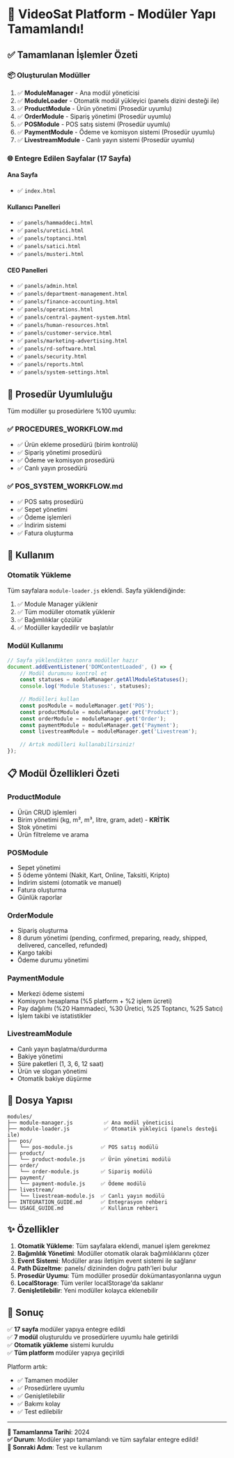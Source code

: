 # 🎊 VideoSat Platform - Modüler Yapı Tamamlandı!

## ✅ Tamamlanan İşlemler Özeti

### 📦 Oluşturulan Modüller

1. ✅ **ModuleManager** - Ana modül yöneticisi
2. ✅ **ModuleLoader** - Otomatik modül yükleyici (panels dizini desteği ile)
3. ✅ **ProductModule** - Ürün yönetimi (Prosedür uyumlu)
4. ✅ **OrderModule** - Sipariş yönetimi (Prosedür uyumlu)
5. ✅ **POSModule** - POS satış sistemi (Prosedür uyumlu)
6. ✅ **PaymentModule** - Ödeme ve komisyon sistemi (Prosedür uyumlu)
7. ✅ **LivestreamModule** - Canlı yayın sistemi (Prosedür uyumlu)

### 🌐 Entegre Edilen Sayfalar (17 Sayfa)

#### Ana Sayfa
- ✅ `index.html`

#### Kullanıcı Panelleri
- ✅ `panels/hammaddeci.html`
- ✅ `panels/uretici.html`
- ✅ `panels/toptanci.html`
- ✅ `panels/satici.html`
- ✅ `panels/musteri.html`

#### CEO Panelleri
- ✅ `panels/admin.html`
- ✅ `panels/department-management.html`
- ✅ `panels/finance-accounting.html`
- ✅ `panels/operations.html`
- ✅ `panels/central-payment-system.html`
- ✅ `panels/human-resources.html`
- ✅ `panels/customer-service.html`
- ✅ `panels/marketing-advertising.html`
- ✅ `panels/rd-software.html`
- ✅ `panels/security.html`
- ✅ `panels/reports.html`
- ✅ `panels/system-settings.html`

## 🎯 Prosedür Uyumluluğu

Tüm modüller şu prosedürlere %100 uyumlu:

### ✅ PROCEDURES_WORKFLOW.md
- ✅ Ürün ekleme prosedürü (birim kontrolü)
- ✅ Sipariş yönetimi prosedürü
- ✅ Ödeme ve komisyon prosedürü
- ✅ Canlı yayın prosedürü

### ✅ POS_SYSTEM_WORKFLOW.md
- ✅ POS satış prosedürü
- ✅ Sepet yönetimi
- ✅ Ödeme işlemleri
- ✅ İndirim sistemi
- ✅ Fatura oluşturma

## 🚀 Kullanım

### Otomatik Yükleme

Tüm sayfalara `module-loader.js` eklendi. Sayfa yüklendiğinde:
1. ✅ Module Manager yüklenir
2. ✅ Tüm modüller otomatik yüklenir
3. ✅ Bağımlılıklar çözülür
4. ✅ Modüller kaydedilir ve başlatılır

### Modül Kullanımı

```javascript
// Sayfa yüklendikten sonra modüller hazır
document.addEventListener('DOMContentLoaded', () => {
    // Modül durumunu kontrol et
    const statuses = moduleManager.getAllModuleStatuses();
    console.log('Module Statuses:', statuses);
    
    // Modülleri kullan
    const posModule = moduleManager.get('POS');
    const productModule = moduleManager.get('Product');
    const orderModule = moduleManager.get('Order');
    const paymentModule = moduleManager.get('Payment');
    const livestreamModule = moduleManager.get('Livestream');
    
    // Artık modülleri kullanabilirsiniz!
});
```

## 📋 Modül Özellikleri Özeti

### ProductModule
- Ürün CRUD işlemleri
- Birim yönetimi (kg, m², m³, litre, gram, adet) - **KRİTİK**
- Stok yönetimi
- Ürün filtreleme ve arama

### POSModule
- Sepet yönetimi
- 5 ödeme yöntemi (Nakit, Kart, Online, Taksitli, Kripto)
- İndirim sistemi (otomatik ve manuel)
- Fatura oluşturma
- Günlük raporlar

### OrderModule
- Sipariş oluşturma
- 8 durum yönetimi (pending, confirmed, preparing, ready, shipped, delivered, cancelled, refunded)
- Kargo takibi
- Ödeme durumu yönetimi

### PaymentModule
- Merkezi ödeme sistemi
- Komisyon hesaplama (%5 platform + %2 işlem ücreti)
- Pay dağılımı (%20 Hammadeci, %30 Üretici, %25 Toptancı, %25 Satıcı)
- İşlem takibi ve istatistikler

### LivestreamModule
- Canlı yayın başlatma/durdurma
- Bakiye yönetimi
- Süre paketleri (1, 3, 6, 12 saat)
- Ürün ve slogan yönetimi
- Otomatik bakiye düşürme

## 📁 Dosya Yapısı

```
modules/
├── module-manager.js          ✅ Ana modül yöneticisi
├── module-loader.js           ✅ Otomatik yükleyici (panels desteği ile)
├── pos/
│   └── pos-module.js         ✅ POS satış modülü
├── product/
│   └── product-module.js     ✅ Ürün yönetimi modülü
├── order/
│   └── order-module.js       ✅ Sipariş modülü
├── payment/
│   └── payment-module.js     ✅ Ödeme modülü
├── livestream/
│   └── livestream-module.js  ✅ Canlı yayın modülü
├── INTEGRATION_GUIDE.md      ✅ Entegrasyon rehberi
└── USAGE_GUIDE.md            ✅ Kullanım rehberi
```

## ✨ Özellikler

1. **Otomatik Yükleme**: Tüm sayfalara eklendi, manuel işlem gerekmez
2. **Bağımlılık Yönetimi**: Modüller otomatik olarak bağımlılıklarını çözer
3. **Event Sistemi**: Modüller arası iletişim event sistemi ile sağlanır
4. **Path Düzeltme**: panels/ dizininden doğru path'leri bulur
5. **Prosedür Uyumu**: Tüm modüller prosedür dokümantasyonlarına uygun
6. **LocalStorage**: Tüm veriler localStorage'da saklanır
7. **Genişletilebilir**: Yeni modüller kolayca eklenebilir

## 🎉 Sonuç

✅ **17 sayfa** modüler yapıya entegre edildi  
✅ **7 modül** oluşturuldu ve prosedürlere uyumlu hale getirildi  
✅ **Otomatik yükleme** sistemi kuruldu  
✅ **Tüm platform** modüler yapıya geçirildi  

Platform artık:
- ✅ Tamamen modüler
- ✅ Prosedürlere uyumlu
- ✅ Genişletilebilir
- ✅ Bakımı kolay
- ✅ Test edilebilir

---

**📅 Tamamlanma Tarihi**: 2024  
**✅ Durum**: Modüler yapı tamamlandı ve tüm sayfalar entegre edildi!  
**🎯 Sonraki Adım**: Test ve kullanım




